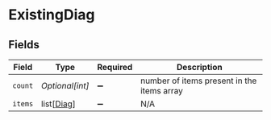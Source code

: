 # ExistingDiag


## Fields

| Field                                      | Type                                       | Required                                   | Description                                |
| ------------------------------------------ | ------------------------------------------ | ------------------------------------------ | ------------------------------------------ |
| `count`                                    | *Optional[int]*                            | :heavy_minus_sign:                         | number of items present in the items array |
| `items`                                    | list[[Diag](../../models/shared/diag.md)]  | :heavy_minus_sign:                         | N/A                                        |